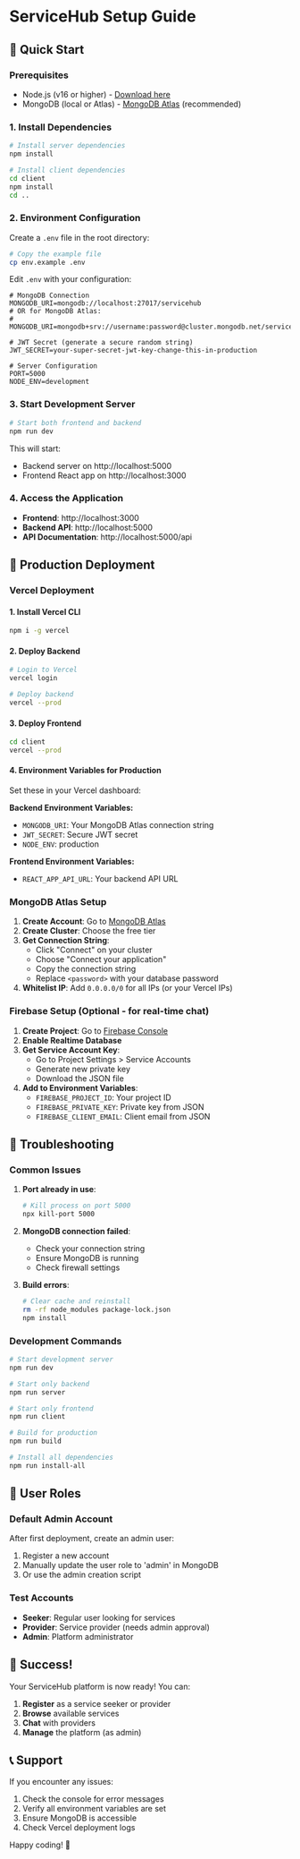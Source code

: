 # ServiceHub Setup Guide

## 🚀 Quick Start

### Prerequisites
- Node.js (v16 or higher) - [Download here](https://nodejs.org/)
- MongoDB (local or Atlas) - [MongoDB Atlas](https://www.mongodb.com/atlas) (recommended)

### 1. Install Dependencies

```bash
# Install server dependencies
npm install

# Install client dependencies
cd client
npm install
cd ..
```

### 2. Environment Configuration

Create a `.env` file in the root directory:

```bash
# Copy the example file
cp env.example .env
```

Edit `.env` with your configuration:

```env
# MongoDB Connection
MONGODB_URI=mongodb://localhost:27017/servicehub
# OR for MongoDB Atlas:
# MONGODB_URI=mongodb+srv://username:password@cluster.mongodb.net/servicehub

# JWT Secret (generate a secure random string)
JWT_SECRET=your-super-secret-jwt-key-change-this-in-production

# Server Configuration
PORT=5000
NODE_ENV=development
```

### 3. Start Development Server

```bash
# Start both frontend and backend
npm run dev
```

This will start:
- Backend server on http://localhost:5000
- Frontend React app on http://localhost:3000

### 4. Access the Application

- **Frontend**: http://localhost:3000
- **Backend API**: http://localhost:5000
- **API Documentation**: http://localhost:5000/api

## 🎯 Production Deployment

### Vercel Deployment

#### 1. Install Vercel CLI
```bash
npm i -g vercel
```

#### 2. Deploy Backend
```bash
# Login to Vercel
vercel login

# Deploy backend
vercel --prod
```

#### 3. Deploy Frontend
```bash
cd client
vercel --prod
```

#### 4. Environment Variables for Production

Set these in your Vercel dashboard:

**Backend Environment Variables:**
- `MONGODB_URI`: Your MongoDB Atlas connection string
- `JWT_SECRET`: Secure JWT secret
- `NODE_ENV`: production

**Frontend Environment Variables:**
- `REACT_APP_API_URL`: Your backend API URL

### MongoDB Atlas Setup

1. **Create Account**: Go to [MongoDB Atlas](https://www.mongodb.com/atlas)
2. **Create Cluster**: Choose the free tier
3. **Get Connection String**: 
   - Click "Connect" on your cluster
   - Choose "Connect your application"
   - Copy the connection string
   - Replace `<password>` with your database password
4. **Whitelist IP**: Add `0.0.0.0/0` for all IPs (or your Vercel IPs)

### Firebase Setup (Optional - for real-time chat)

1. **Create Project**: Go to [Firebase Console](https://console.firebase.google.com/)
2. **Enable Realtime Database**
3. **Get Service Account Key**:
   - Go to Project Settings > Service Accounts
   - Generate new private key
   - Download the JSON file
4. **Add to Environment Variables**:
   - `FIREBASE_PROJECT_ID`: Your project ID
   - `FIREBASE_PRIVATE_KEY`: Private key from JSON
   - `FIREBASE_CLIENT_EMAIL`: Client email from JSON

## 🔧 Troubleshooting

### Common Issues

1. **Port already in use**:
   ```bash
   # Kill process on port 5000
   npx kill-port 5000
   ```

2. **MongoDB connection failed**:
   - Check your connection string
   - Ensure MongoDB is running
   - Check firewall settings

3. **Build errors**:
   ```bash
   # Clear cache and reinstall
   rm -rf node_modules package-lock.json
   npm install
   ```

### Development Commands

```bash
# Start development server
npm run dev

# Start only backend
npm run server

# Start only frontend
npm run client

# Build for production
npm run build

# Install all dependencies
npm run install-all
```

## 📱 User Roles

### Default Admin Account
After first deployment, create an admin user:
1. Register a new account
2. Manually update the user role to 'admin' in MongoDB
3. Or use the admin creation script

### Test Accounts
- **Seeker**: Regular user looking for services
- **Provider**: Service provider (needs admin approval)
- **Admin**: Platform administrator

## 🎉 Success!

Your ServiceHub platform is now ready! You can:

1. **Register** as a service seeker or provider
2. **Browse** available services
3. **Chat** with providers
4. **Manage** the platform (as admin)

## 📞 Support

If you encounter any issues:
1. Check the console for error messages
2. Verify all environment variables are set
3. Ensure MongoDB is accessible
4. Check Vercel deployment logs

Happy coding! 🚀
